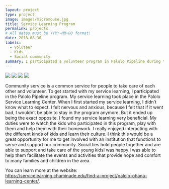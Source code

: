 ```yaml
---
layout: project
type: project
image: images/micromouse.jpg
title: Service Learning Program
permalink: projects
# All dates must be YYYY-MM-DD format!
date: 2018-08-30
labels:
  - Voluteer
  - Kids
  - Social community
summary: I participated a volunteer program in Palolo Pipeline during the summer in 2017.
---
```


<div class="ui small rounded images">
  <img class="ui image" src="../images/micromouse-robot.png">
  <img class="ui image" src="../images/micromouse-robot-2.jpg">
  <img class="ui image" src="../images/micromouse.jpg">
  <img class="ui image" src="../images/micromouse-circuit.png">
</div>

Community service is a common service for people to take care of each other and volunteer. To get started with my service learning, I participated in the Palolo Pipeline program. My service learning took place in the Palolo Service Learning Center. When I first started my service learning, I didn’t know what to expect. I felt nervous and anxious, because I felt that if it went bad, I wouldn’t be able to stay in the program anymore. But it ended up being the exact opposite. I found my service learning very beneficial. My duties were to watch the kids who participated in this program, play with them and help them with their homework. I really enjoyed interacting with the different kinds of kids and learn their culture. I think this would be a great opportunity for me to get involved with an institution that functions to serve and support our community. Social ties hold people together and are able to support and take care of the young kidsI was happy I was able to help them facilitate the events and activities that provide hope and comfort to many families and children in the area.




You can learn more at the website: https://servicelearning.chaminade.edu/find-a-project/palolo-ohana-learning-center/.



